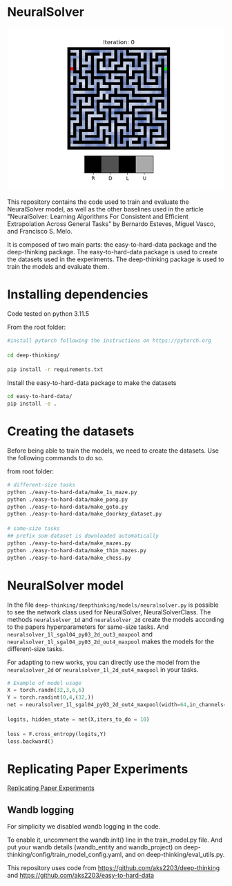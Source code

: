 # NeuralSolver 


![alt text](assets/mazes.gif)

This repository contains the code used to train and evaluate the NeuralSolver model, as well as the other baselines used in the article "NeuralSolver: Learning Algorithms For Consistent
and Efficient Extrapolation Across General Tasks" by Bernardo Esteves, Miguel Vasco, and Francisco S. Melo.


It is composed of two main parts: the easy-to-hard-data package and the deep-thinking package. The easy-to-hard-data package is used to create the datasets used in the experiments. The deep-thinking package is used to train the models and evaluate them.



# Installing dependencies

Code tested on python 3.11.5

From the root folder:
```bash
#install pytorch following the instructions on https://pytorch.org

cd deep-thinking/

pip install -r requirements.txt
```

Install the easy-to-hard-data package to make the datasets

```bash
cd easy-to-hard-data/
pip install -e .
```

# Creating the datasets
Before being able to train the models, we need to create the datasets.
Use the following commands to do so.

from root folder:
```bash
# different-size tasks
python ./easy-to-hard-data/make_1s_maze.py
python ./easy-to-hard-data/make_pong.py
python ./easy-to-hard-data/make_goto.py
python ./easy-to-hard-data/make_doorkey_dataset.py

# same-size tasks
## prefix sum dataset is downloaded automatically
python ./easy-to-hard-data/make_mazes.py
python ./easy-to-hard-data/make_thin_mazes.py
python ./easy-to-hard-data/make_chess.py
```

# NeuralSolver model
In the file ``deep-thinking/deepthinking/models/neuralsolver.py`` is possible to see the network class used for NeuralSolver, NeuralSolverClass. The methods ``neuralsolver_1d`` and ``neuralsolver_2d`` create the models according to the papers hyperparameters for same-size tasks. And ``neuralsolver_1l_sgal04_py03_2d_out3_maxpool`` and ``neuralsolver_1l_sgal04_py03_2d_out4_maxpool`` makes the models for the different-size tasks.

For adapting to new works, you can directly use the model from the ``neuralsolver_2d`` or ``neuralsolver_1l_2d_out4_maxpool`` in your tasks. 

```python
# Example of model usage
X = torch.randn(32,3,6,6)
Y = torch.randint(0,4,(32,))
net = neuralsolver_1l_sgal04_py03_2d_out4_maxpool(width=64,in_channels=3)

logits, hidden_state = net(X,iters_to_do = 10)

loss = F.cross_entropy(logits,Y)
loss.backward()

```

# Replicating Paper Experiments
[Replicating Paper Experiments](paper_experiments.md)


## Wandb logging
For simplicity we disabled wandb logging in the code. 

To enable it, uncomment the wandb.init() line in the train_model.py file.
And put your wandb details (wandb_entity and wandb_project) on deep-thinking/config/train_model_config.yaml, and on deep-thinking/eval_utils.py.




This repository uses code from https://github.com/aks2203/deep-thinking and https://github.com/aks2203/easy-to-hard-data
